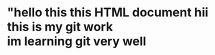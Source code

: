 <h1>
"hello this this HTML  document  hii
  this is my git work 
   <br>im learning git very well<br>
</h1>
